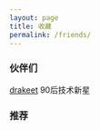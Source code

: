 ```yaml
---
layout: page
title: 收藏
permalink: /friends/
---
```


### 伙伴们

[drakeet](http://drakeet.me/) 90后技术新星

### 推荐


